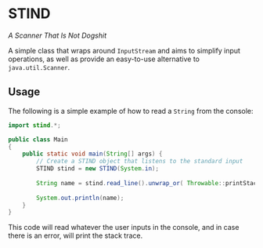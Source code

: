 # STIND

_A Scanner That Is Not Dogshit_

A simple class that wraps around `InputStream` and aims to simplify input operations, as well as provide an easy-to-use alternative to `java.util.Scanner`.

## Usage

The following is a simple example of how to read a `String` from the console:

```java
import stind.*;

public class Main
{
    public static void main(String[] args) {
        // Create a STIND object that listens to the standard input
        STIND stind = new STIND(System.in);
        
        String name = stind.read_line().unwrap_or( Throwable::printStackTrace );
        
        System.out.println(name);
    }
}
```

This code will read whatever the user inputs in the console, and in case there is an error, will print the stack trace.